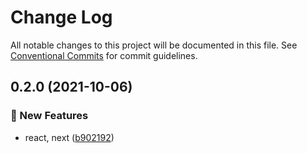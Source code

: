 # Change Log

All notable changes to this project will be documented in this file.
See [Conventional Commits](https://conventionalcommits.org) for commit guidelines.

## 0.2.0 (2021-10-06)


### :rocket: New Features

* react, next ([b902192](https://github.com/howdy-mj/lerna-playground/commit/b902192e0e7aa33a4c4bf5ea6d805af4ef676af1))
